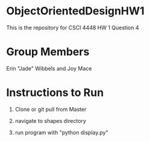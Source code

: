 # ObjectOrientedDesignHW1
This is the repository for CSCI 4448 HW 1 Question 4

# Group Members
Erin "Jade" Wibbels and Joy Mace

# Instructions to Run
1) Clone or git pull from Master

2) navigate to shapes directory

3) run program with "python display.py"
